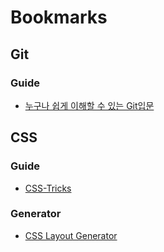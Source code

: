 # Bookmarks

## Git

### Guide
* [누구나 쉽게 이해할 수 있는 Git입문](http://backlogtool.com/git-guide/kr/)

## CSS

### Guide
* [CSS-Tricks](https://css-tricks.com/)

### Generator
* [CSS Layout Generator](http://csslayoutgenerator.com/)